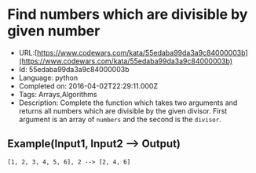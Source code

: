 # Find numbers which are divisible by given number

 - URL:[https://www.codewars.com/kata/55edaba99da3a9c84000003b](https://www.codewars.com/kata/55edaba99da3a9c84000003b)
 - Id: 55edaba99da3a9c84000003b
 - Language: python
 - Completed on: 2016-04-02T22:29:11.000Z
 - Tags: Arrays,Algorithms
 - Description:
Complete the function which takes two arguments and returns all numbers which are divisible by the given divisor. First argument is an array of `numbers` and the second is the `divisor`.

## Example(Input1, Input2 --> Output)
```
[1, 2, 3, 4, 5, 6], 2 --> [2, 4, 6]
```

